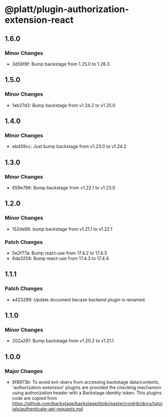 # @platt/plugin-authorization-extension-react

## 1.6.0

### Minor Changes

- 3d56f8f: Bump backstage from 1.25.0 to 1.26.3

## 1.5.0

### Minor Changes

- 1eb27d3: Bump backstage from v1.24.2 to v1.25.0

## 1.4.0

### Minor Changes

- ebd39cc: Just bump backstage from v1.23.0 to v1.24.2

## 1.3.0

### Minor Changes

- 659e786: Bump backstage from v1.22.1 to v1.23.0

## 1.2.0

### Minor Changes

- 152de66: bump backstage from v1.21.1 to v1.22.1

### Patch Changes

- 5e2f77a: Bump react-use from 17.4.2 to 17.4.3
- 6da3258: Bump react-use from 17.4.3 to 17.4.4

## 1.1.1

### Patch Changes

- a423289: Update document becase backend plugin is renamed.

## 1.1.0

### Minor Changes

- 202a291: Bump backstage from v1.20.2 to v1.21.1

## 1.0.0

### Major Changes

- 8f8973b: To avoid evil-doers from accessing backstage data/contents,
  'authorization-extension' plugins are provided the checking mechanism
  using authorization header with a Backstage identity token.
  This plugins code are copied from https://github.com/backstage/backstage/blob/master/contrib/docs/tutorials/authenticate-api-requests.md
